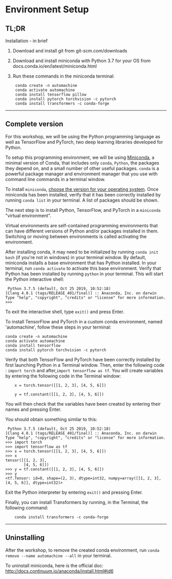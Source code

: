 
# Environment Setup

## TL;DR

Installation - in brief

1. Download and install git from git-scm.com/downloads
2. Download and install miniconda with Python 3.7 for your OS  from docs.conda.io/en/latest/miniconda.html
3. Run these commands in the miniconda terminal:

        conda create -n automachine
        conda activate automachine
        conda install tensorflow pillow
        conda install pytorch torchvision -c pytorch
        conda install transformers -c conda-forge

---

## Complete version

 For this workshop, we will be using the Python programming language as well as TensorFlow and PyTorch, two deep learning libraries developed for Python. 
 
 To setup this programming environment, we will be using [Miniconda](https://docs.conda.io/projects/conda/en/latest/glossary.html#miniconda-glossary), a minimal version of Conda, that includes only `conda`, `Python`, the packages they depend on, and a small number of other useful packages. `conda` is a powerful package manager and environment manager that you use with command line commands in a terminal window.

 To install `miniconda`, [choose the version for your operating system](https://docs.conda.io/en/latest/miniconda.html). Once miniconda has been installed, verify that it has been correctly installed by running `conda list` in your terminal. A list of packages should be shown.

 The next step is to install Python, TensorFlow, and PyTorch in a `miniconda` "virtual environment".
 
Virtual environments are self-contained programming environments that can have different versions of Python and/or packages installed in them. Switching or moving between environments is called activating the environment. 

After installing conda, it may need to be initialized by running `conda init bash` (if you're not in windows) in your terminal window. By default, miniconda installs a base environment that has Python installed. In your terminal, run `conda activate` to activate this base environment. Verify that Python has been installed by running `python` in your terminal. This will start the Python interactive shell:

```
 Python 3.7.5 (default, Oct 25 2019, 10:52:18) 
[Clang 4.0.1 (tags/RELEASE_401/final)] :: Anaconda, Inc. on darwin
Type "help", "copyright", "credits" or "license" for more information.
>>> 
```

 To exit the interactive shell, type `exit()` and press Enter.
 
 To install TensorFlow and PyTorch in a custom conda environment, named 'automachine', follow these steps in your terminal:

```
conda create -n automachine
conda activate automachine
conda install tensorflow
conda install pytorch torchvision -c pytorch
```

 Verify that both TensorFlow and PyTorch have been correctly installed by first launching Python in a Terminal window. Then, enter the following code : `import torch` and after,`import tensorflow as tf`. You will create variables by entering the following code in the Terminal window:

        x = torch.tensor([[1, 2, 3], [4, 5, 6]])

        y = tf.constant([[1, 2, 3], [4, 5, 6]])

You will then check that the variables have been created by entering their names and pressing Enter.

You should obtain something similar to this:

```
 Python 3.7.5 (default, Oct 25 2019, 10:52:18) 
[Clang 4.0.1 (tags/RELEASE_401/final)] :: Anaconda, Inc. on darwin
Type "help", "copyright", "credits" or "license" for more information.
>>> import torch
>>> import tensorflow as tf
>>> x = torch.tensor([[1, 2, 3], [4, 5, 6]])
>>> x
tensor([[1, 2, 3],
        [4, 5, 6]])
>>> y = tf.constant([[1, 2, 3], [4, 5, 6]])
>>> y
<tf.Tensor: id=0, shape=(2, 3), dtype=int32, numpy=array([[1, 2, 3],[4, 5, 6]], dtype=int32)>
```

Exit the Python interpreter by entering `exit()` and pressing Enter.

Finally, you can install Transformers by running, in the Terminal, the following command:

        conda install transformers -c conda-forge

---

## Uninstalling

 After the workshop, to remove the created conda environment, run `conda remove --name automachine --all` in your terminal.

 To uninstall miniconda, here is the official doc: http://docs.continuum.io/anaconda/install.html#id6

